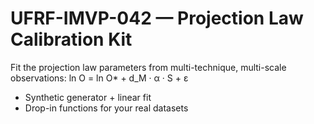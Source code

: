 # UFRF-IMVP-042 — Projection Law Calibration Kit

Fit the projection law parameters from multi-technique, multi-scale observations:
    ln O = ln O* + d_M · α · S + ε

- Synthetic generator + linear fit
- Drop-in functions for your real datasets
